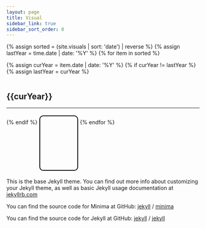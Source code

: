 ```yaml
---
layout: page
title: Visual
sidebar_link: true
sidebar_sort_order: 0
---
```


<style>

.row {
    padding: 0;
    margin: 0;
    list-style: none;
    display: -webkit-box;
    display: -moz-box;
    display: -ms-flexbox;
    display: -webkit-flex;
    display: flex;
    -webkit-flex-flow: row;
    flex-wrap: wrap;
    flex-direction: row;
    justify-content: flex-start;
    align-items: stretch;     
}

section {
    display: flex;
    overflow: hidden;    
    padding: 5px;
    flex: 0 1 20%;
    
   }
img {    
height: 140px;
width: 140px;
object-fit: cover;
}

.visual-thumbnail {
  -moz-border-radius:10px;
  -webkit-border-radius:10px;
  border-radius:10px;
  overflow:hidden;
  border: 2px black solid;
}

.visual-video {
  width:100%;
  height:140px;
  overflow: hidden;
}

.visual-video video {
  /*object-fit: contain;*/
/*       object-fit: fill; */
  object-fit: cover;
  width:100%;
  height:100%;
}

video::-webkit-media-controls {
  display:none !important;
}

</style>


<div class="row"> 
{% assign sorted = (site.visuals | sort: 'date') | reverse %}
{% assign lastYear = time.date | date: '%Y' %}
{% for item in sorted %}

  
  <p>
  {% assign curYear = item.date | date: '%Y' %}
  {% if curYear != lastYear %}
    {% assign lastYear = curYear %}
</p>
</div>    
<h2>{{curYear}}</h2>
<hr style = "margin-top: 5px">
<div class="row"> 
<p>

  {% endif %}

  <section>
  <div class="visual-thumbnail">
  <a href="{{ item.url }}" alt="{{ item.title }}" >

  <div class="visual-video">
  <video muted loop preload="metadata"> <source src="{{ item.thumbnail }}" type="video/webm"></video>

  </div>
  <!--<  img src="{{ item.thumbnail }}">!-->
  </a>
  </div></section>  
  </p>

{% endfor %}

</div>


<script>
var figure = $(".visual-video").hover( hoverVideo, hideVideo );

function hoverVideo(e) {      
    $('video', this).get(0).play(); 
}

function hideVideo(e) {
    $('video', this).get(0).currentTime = 0; 
    $('video', this).get(0).pause(); 
}
</script>

This is the base Jekyll theme. You can find out more info about customizing your Jekyll theme, as well as basic Jekyll usage documentation at [jekyllrb.com](https://jekyllrb.com/)

You can find the source code for Minima at GitHub:
[jekyll][jekyll-organization] /
[minima](https://github.com/jekyll/minima)

You can find the source code for Jekyll at GitHub:
[jekyll][jekyll-organization] /
[jekyll](https://github.com/jekyll/jekyll)


[jekyll-organization]: https://github.com/jekyll
